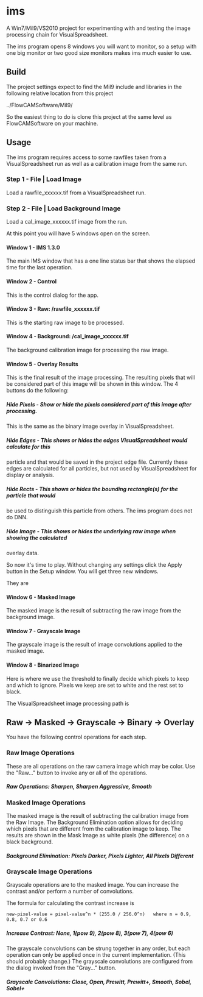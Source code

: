 # ims

A Win7/Mil9/VS2010 project for experimenting with and testing the image processing chain 
for VisualSpreadsheet.

The ims program opens 8 windows you will want to monitor, so a setup with one big monitor
or two good size monitors makes ims much easier to use.

##  Build

The project settings expect to find the Mil9 include and libraries in the following
relative location from this project

../FlowCAMSoftware/Mil9/

So the easiest thing to do is clone this project at the same level as FlowCAMSoftware
on your machine.


##  Usage

The ims program requires access to some rawfiles taken from a VisualSpreadsheet
run as well as a calibration image from the same run.

### Step 1 - File | Load Image

Load a rawfile_xxxxxx.tif from a VisualSpreadsheet run.

### Step 2 - File | Load Background Image

Load a cal_image_xxxxxx.tif image from the run.


At this point you will have 5 windows open on the screen.

#### Window 1 - IMS 1.3.0

The main IMS window that has a one line status bar that shows the elapsed
time for the last operation.


#### Window 2 - Control

This is the control dialog for the app.


#### Window 3 - Raw: <some-path>/rawfile_xxxxxx.tif

This is the starting raw image to be processed.


#### Window 4 - Background: <some-path>/cal_image_xxxxxx.tif

The background calibration image for processing the raw image.


#### Window 5 - Overlay Results

This is the final result of the image processing. The resulting pixels that
will be considered part of this image will be shown in this window. The
4 buttons do the following:

##### Hide Pixels - Show or hide the pixels considered part of this image after processing.
This is the same as the binary image overlay in VisualSpreadsheet.

##### Hide Edges - This shows or hides the edges VisualSpreadsheet would calculate for this 
particle and that would be saved in the project edge file. Currently these edges are
calculated for all particles, but not used by VisualSpreadsheet for display or analysis.

##### Hide Rects - This shows or hides the bounding rectangle(s) for the particle that would
be used to distinguish this particle from others. The ims program does not do DNN.

##### Hide Image - This shows or hides the underlying raw image when showing the calculated
overlay data.


So now it's time to play. Without changing any settings click the Apply button
in the Setup window. You will get three new windows. 

They are

#### Window 6 - Masked Image

The masked image is the result of subtracting the raw image from the background image.


#### Window 7 - Grayscale Image

The grayscale image is the result of image convolutions applied to the masked image.


#### Window 8 - Binarized Image

Here is where we use the threshold to finally decide which pixels to keep and which
to ignore. Pixels we keep are set to white and the rest set to black.


The VisualSpreadsheet image processing path is

## Raw -> Masked -> Grayscale -> Binary -> Overlay


You have the following control operations for each step.


### Raw Image Operations

These are all operations on the raw camera image which may be color. Use the "Raw..."
button to invoke any or all of the operations.

##### Raw Operations: Sharpen, Sharpen Aggressive, Smooth



### Masked Image Operations

The masked image is the result of subtracting the calibration image from the Raw Image.
The Background Elimination option allows for deciding which pixels that are different
from the calibration image to keep. The results are shown in the Mask Image as white
pixels (the difference) on a black background.

##### Background Elimination: Pixels Darker, Pixels Lighter, All Pixels Different


### Grayscale Image Operations

Grayscale operations are to the masked image. You can increase the contrast and/or
perform a number of convolutions.

The formula for calculating the contrast increase is

	new-pixel-value = pixel-value^n * (255.0 / 256.0^n)   where n = 0.9, 0.8, 0.7 or 0.6

##### Increase Contrast: None, 1(pow 9), 2(pow 8), 3(pow 7), 4(pow 6)

The grayscale convolutions can be strung together in any order, but each operation
can only be applied once in the current implementation. (This should probably
change.) The grayscale convolutions are configured from the dialog invoked from
the "Gray..." button.

##### Grayscale Convolutions: Close, Open, Prewitt, Prewitt+, Smooth, Sobel, Sobel+

